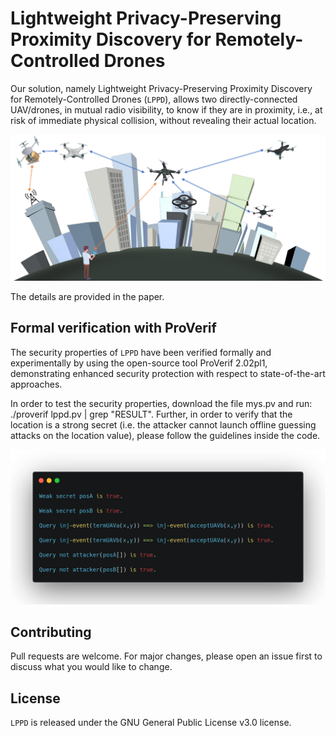 # Lightweight Privacy-Preserving Proximity Discovery for Remotely-Controlled Drones

Our solution, namely Lightweight Privacy-Preserving Proximity Discovery for Remotely-Controlled Drones (``LPPD``), allows two directly-connected UAV/drones, in mutual radio visibility, to know if they are in proximity, i.e., at risk of immediate physical collision, without revealing their actual location.

<p align="center">
  <img src="./figures/scenario_mys.png" alt="LPPD" width="900">
</p>

The details are provided in the paper.

## Formal verification with ProVerif
The security properties of ``LPPD`` have been verified formally and experimentally by using the open-source tool ProVerif 2.02pl1, demonstrating enhanced security protection with respect to state-of-the-art approaches.

In order to test the security properties, download the file mys.pv and run: ./proverif lppd.pv | grep "RESULT". Further, in order to verify that the location is a strong secret (i.e. the attacker cannot launch offline guessing attacks on the location value), please follow the guidelines inside the code.

<p align="center">
  <img src="./figures/proverif.png" alt="LPPD" width="800">
</p>

## Contributing
Pull requests are welcome. For major changes, please open an issue first to discuss what you would like to change.

## License
``LPPD`` is released under the GNU General Public License v3.0 license.
